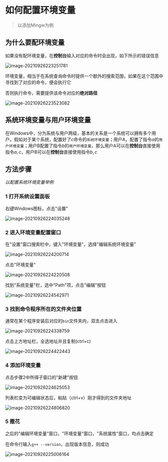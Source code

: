 # 如何配置环境变量

> 以添加Mingw为例

## 为什么要配环境变量

如果没有配环境变量，在**控制台**输入对应的命令时会出现，如下所示的错误信息

![image-20210926223251781](https://github.com/Dream-wings/Some-tips-from-a-noob/blob/main/environment%20variable/assets/image-20210926223251781.png)

环境变量，相当于在系统查询命令时提供一个额外的搜索范围，如果在这个范围中寻找到了对应的命令，便会执行它

否则执行命令，需要提供该命令对应的**绝对路径**

![image-20210926223523082](https://github.com/Dream-wings/Some-tips-from-a-noob/blob/main/environment%20variable/assets/image-20210926223523082.png)

## 系统环境变量与用户环境变量

在Windows中，分为系统与用户两级，基本的关系是一个系统可以拥有多个用户。假如对于某个系统，配置好了$c$命令的`系统环境变量`；用户A，配置了指令$a$的`用户环境变量`；用户B配置了指令$b$的`用户环境变量`，那么用户A可以在**控制台**直接使用指令$a,c$，用户B可以在**控制台**直接使用指令$b,c$

## 方法步骤

*以配置系统环境变量举例*

### 1 打开系统设置面板

右键Windows图标，点击"设置"

![image-20210926224035248](https://github.com/Dream-wings/Some-tips-from-a-noob/blob/main/environment%20variable/assets/image-20210926224035248.png)

### 2 进入环境变量配置窗口

在"设置"窗口搜索栏中，键入"环境变量"，选择"编辑系统环境变量"

![image-20210926224200714](https://github.com/Dream-wings/Some-tips-from-a-noob/blob/main/environment%20variable/assets/image-20210926224200714.png)

点击"环境变量"

![image-20210926224220508](https://github.com/Dream-wings/Some-tips-from-a-noob/blob/main/environment%20variable/assets/image-20210926224220508.png)

找到"系统变量"栏，选中"Path"项，点击"编辑"按钮

![image-20210926224542971](https://github.com/Dream-wings/Some-tips-from-a-noob/blob/main/environment%20variable/assets/image-20210926224542971.png)

### 3 找到命令程序所在的文件夹位置

通常在某个程序安装后对应的`bin`文件夹内，双击点击进入

![image-20210926224338759](https://github.com/Dream-wings/Some-tips-from-a-noob/blob/main/environment%20variable/assets/image-20210926224338759.png)

点击上方地址栏，全选地址并且复制(ctrl+c)

![image-20210926224422443](https://github.com/Dream-wings/Some-tips-from-a-noob/blob/main/environment%20variable/assets/image-20210926224422443.png)

### 4 添加环境变量

点击步骤2中所得子窗口的"新建"按钮

![image-20210926224625053](https://github.com/Dream-wings/Some-tips-from-a-noob/blob/main/environment%20variable/assets/image-20210926224625053.png)

列表栏变为可编辑状态后，粘贴（ctrl+v）刚才得到的文件夹地址

![image-20210926224806820](https://github.com/Dream-wings/Some-tips-from-a-noob/blob/main/environment%20variable/assets/image-20210926224806820.png)

### 5 撒花

之后的"编辑环境变量"窗口，"环境变量"窗口，"系统属性"窗口，均点击确定

在命令行输入`g++ --version`，出现版本信息，则成功

![image-20210926225006164](https://github.com/Dream-wings/Some-tips-from-a-noob/blob/main/environment%20variable/assets/image-20210926225006164.png)

